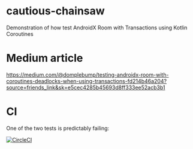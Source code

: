 
# cautious-chainsaw
Demonstration of how test AndroidX Room with Transactions using Kotlin Coroutines

# Medium article

https://medium.com/@domplebump/testing-androidx-room-with-coroutines-deadlocks-when-using-transactions-fd214b46a204?source=friends_link&sk=e5cec4285b45693d8ff333ee52acb3b1

# CI

One of the two tests is predictably failing:

[![CircleCI](https://dl.circleci.com/status-badge/img/gh/yankeppey/cautious-chainsaw/tree/main.svg?style=svg)](https://dl.circleci.com/status-badge/redirect/gh/yankeppey/cautious-chainsaw/tree/main)
